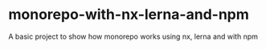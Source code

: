 # monorepo-with-nx-lerna-and-npm
A basic project to show how monorepo works using nx, lerna and with npm
